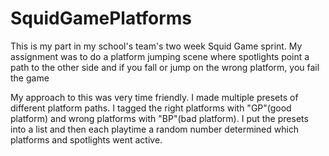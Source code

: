 # SquidGamePlatforms
This is my part in my school's team's two week Squid Game sprint.
My assignment was to do a platform jumping scene where spotlights point a path to the other side
and if you fall or jump on the wrong platform, you fail the game

My approach to this was very time friendly. I made multiple presets of different platform paths.
I tagged the right platforms with "GP"(good platform) and wrong platforms with "BP"(bad platform).
I put the presets into a list and then each playtime a random number determined which platforms and spotlights went active.
